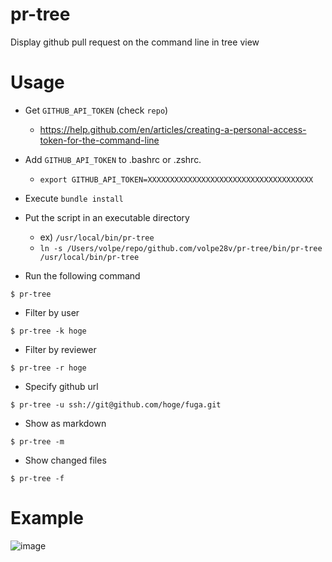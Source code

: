 # pr-tree
Display github pull request on the command line in tree view

# Usage
- Get `GITHUB_API_TOKEN` (check `repo`)
  - https://help.github.com/en/articles/creating-a-personal-access-token-for-the-command-line

- Add `GITHUB_API_TOKEN` to .bashrc or .zshrc.
  - `export GITHUB_API_TOKEN=XXXXXXXXXXXXXXXXXXXXXXXXXXXXXXXXXXXXX`

- Execute `bundle install`

- Put the script in an executable directory
  - ex) `/usr/local/bin/pr-tree`
  - `ln -s /Users/volpe/repo/github.com/volpe28v/pr-tree/bin/pr-tree /usr/local/bin/pr-tree`

- Run the following command
```
$ pr-tree
```

- Filter by user
```
$ pr-tree -k hoge
```

- Filter by reviewer
```
$ pr-tree -r hoge
```

- Specify github url
```
$ pr-tree -u ssh://git@github.com/hoge/fuga.git
```

- Show as markdown
```
$ pr-tree -m
```

- Show changed files
```
$ pr-tree -f
```

# Example

![image](https://user-images.githubusercontent.com/754962/77252414-0cdea200-6c97-11ea-9ead-894bd9164ac9.png)
